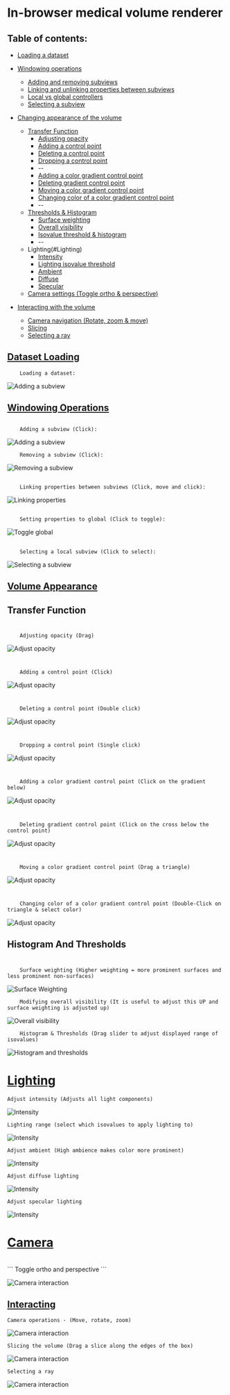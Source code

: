 # In-browser medical volume renderer

## Table of contents:

* [Loading a dataset](#DatasetLoading)
* [Windowing operations](#WindowingOperations)
    * [Adding and removing subviews](#AddSubview)
    * [Linking and unlinking properties between subviews](#Linking)
    * [Local vs global controllers](#LocalVsGlobal)
    * [Selecting a subview](#SelectSubview)
    
* [Changing appearance of the volume](#VolumeAppearance)
    * [Transfer Function](#TransferFunction)
        * [Adjusting opacity](#AdjustOpacity)
        * [Adding a control point](#AddPoint)
        * [Deleting a control point](#DeletePoint)
        * [Dropping a control point](#DropPoint)
        * --
        * [Adding a color gradient control point](#AddCGControlPoint)
        * [Deleting gradient control point](#DeleteCGControlPoint)
        * [Moving a color gradient control point](#MoveCGControlPoint)
        * [Changing color of a color gradient control point](#ChangeCGControlPoint)
        * --
    * [Thresholds & Histogram](#Histogram)
        * [Surface weighting](#SurfaceWeighting)
        * [Overall visibility](#OverallVisibility)
        * [Isovalue threshold & histogram](#HistogramThreshold)
        * --
    * Lighting(#Lighting)
        * [Intensity](#Intensity)
        * [Lighting isovalue threshold](#LightThreshold)
        * [Ambient](#Ambient)
        * [Diffuse](#Diffuse)
        * [Specular](#Specular)
    * [Camera settings (Toggle ortho & perspective)](#Camera)

* [Interacting with the volume](#Interacting)
    * [Camera navigation (Rotate, zoom & move)](#CameraSettings)
    * [Slicing](#InteractSlicer)
    * [Selecting a ray](#SelectRay)

## [Dataset Loading<a name="DatasetLoading"></a>](#DatasetLoading)
```
    Loading a dataset:
```

![Adding a subview](./screenshots/dataset-load.gif)


## [Windowing Operations<a name="WindowingOperations"></a>](#WindowingOperations)

## <a name="AddSubview"></a>
```
    Adding a subview (Click):
```

![Adding a subview](./screenshots/windowing-addsubview.gif)


```
    Removing a subview (Click):
```

![Removing a subview](./screenshots/windowing-removesubview.gif)
  
## <a name="Linking"></a>

```
    Linking properties between subviews (Click, move and click):
```

![Linking properties](./screenshots/windowing-linkingprops.gif)
  
## <a name="LocalVsGlobal"></a>
```
    Setting properties to global (Click to toggle):
```

![Toggle global](./screenshots/windowing-toggleglobal.gif)

## <a name="SelectSubview"></a>
```
    Selecting a local subview (Click to select):
```

![Selecting a subview](./screenshots/windowing-selectsubview.gif)
  
  
## [Volume Appearance<a name="VolumeAppearance"></a>](#VolumeAppearance)

## <a name="TransferFunction"></a> Transfer Function
# <a name="AdjustOpacity"></a>
```
    Adjusting opacity (Drag)
```

![Adjust opacity](./screenshots/tf-adjustopacity.gif)

# <a name="AddPoint"></a>
```
    Adding a control point (Click)
```

![Adjust opacity](./screenshots/tf-addcontrolpoint.gif)

# <a name="DeletePoint"></a>
```
    Deleting a control point (Double click)
```

![Adjust opacity](./screenshots/tf-delete.gif)

# <a name="DropPoint"></a>
```
    Dropping a control point (Single click)
```

![Adjust opacity](./screenshots/tf-drop.gif)

# <a name="AddCGControlPoint"></a>
```
    Adding a color gradient control point (Click on the gradient below)
```

![Adjust opacity](./screenshots/tf-addcgcontrolpoint.gif)

# <a name="DeleteCGControlPoint"></a>
```
    Deleting gradient control point (Click on the cross below the control point)
```

![Adjust opacity](./screenshots/tf-deletecgcontrolpoint.gif)

# <a name="MoveCGControlPoint"></a>
```
    Moving a color gradient control point (Drag a triangle)
```

![Adjust opacity](./screenshots/tf-movecgcontrolpoint.gif)

# <a name="ChangeCGControlPoint"></a>
```
    Changing color of a color gradient control point (Double-Click on triangle & select color)
```

![Adjust opacity](./screenshots/tf-changecgcontrolpoint.gif)

## <a name="Histogram"></a> Histogram And Thresholds

# <a name="SurfaceWeighting"></a>

```
    Surface weighting (Higher weighting = more prominent surfaces and less prominent non-surfaces)
```
![Surface Weighting](./screenshots/histo-surfaceweighting.gif)

<a name="OverallVisibility"></a>
```
    Modifying overall visibility (It is useful to adjust this UP and surface weighting is adjusted up)
``` 
![Overall visibility](./screenshots/histo-overallopacity.gif)

<a name="HistogramThreshold"></a>
```
    Histogram & Thresholds (Drag slider to adjust displayed range of isovalues)
```
![Histogram and thresholds](./screenshots/histo-thresholds.gif)

# [Lighting<a name="Lighting"></a>](#Lighting)
<a name="Intensity"></a>
```
Adjust intensity (Adjusts all light components)
```

![Intensity](./screenshots/lights-overallintensity.gif)

<a name="LightThreshold"></a>
```
Lighting range (select which isovalues to apply lighting to)
```

![Intensity](./screenshots/lights-threshold.gif)

<a name="Ambient"></a>
```
Adjust ambient (High ambience makes color more prominent)
```

![Intensity](./screenshots/lights-ambient.gif)

<a name="Diffuse"></a>
```
Adjust diffuse lighting
```

![Intensity](./screenshots/lights-diffuse.gif)

<a name="Specular"></a>
```
Adjust specular lighting 
```

![Intensity](./screenshots/lights-specular.gif)

# [Camera<a name="Camera"></a>](#Camera)
<br>
```
Toggle ortho and perspective
```

![Camera interaction](./screenshots/camera-toggle.gif)

## [Interacting<a name="Interacting"></a>](#Interacting)


<a name="#CameraSettings"></a>

```
Camera operations - (Move, rotate, zoom)
```

![Camera interaction](./screenshots/interact-camera.gif)
<a name="#InteractSlicer"></a>
```
Slicing the volume (Drag a slice along the edges of the box)
```

![Camera interaction](./screenshots/interact-slicer.gif)

<a name="#SelectRay"></a>
```
Selecting a ray
```
![Camera interaction](./screenshots/interact-ray.gif)

